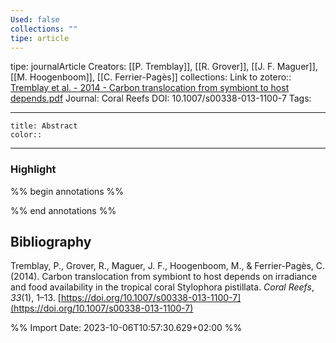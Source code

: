```yaml
---
Used: false
collections: ""
tipe: article
---
```

tipe: journalArticle
Creators: [[P. Tremblay]], [[R. Grover]], [[J. F. Maguer]], [[M. Hoogenboom]], [[C. Ferrier-Pagès]]
collections: 
Link to zotero:: [Tremblay et al. - 2014 - Carbon translocation from symbiont to host depends.pdf](zotero://select/library/items/CNXVDY7F)
Journal: Coral Reefs
DOI: 10.1007/s00338-013-1100-7
Tags: 

---
```ad-note
title: Abstract
color:: 

```

---
### Highlight

%% begin annotations %%

%% end annotations %%

## Bibliography

Tremblay, P., Grover, R., Maguer, J. F., Hoogenboom, M., & Ferrier-Pagès, C. (2014). Carbon translocation from symbiont to host depends on irradiance and food availability in the tropical coral Stylophora pistillata. _Coral Reefs_, _33_(1), 1–13. [https://doi.org/10.1007/s00338-013-1100-7](https://doi.org/10.1007/s00338-013-1100-7)

%% Import Date: 2023-10-06T10:57:30.629+02:00 %%
